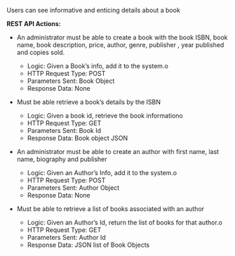 Users can see informative and enticing details about a book

**REST API Actions:**

- An administrator must be able to create a book with the book ISBN, book name, book description, price, author, genre, publisher , year published and copies sold.

  - Logic: Given a Book’s info, add it to the system.o
  - HTTP Request Type: POST
  - Parameters Sent: Book Object
  - Response Data: None

- Must be able retrieve a book’s details by the ISBN

  - Logic: Given a book id, retrieve the book informationo
  - HTTP Request Type: GET
  - Parameters Sent: Book Id
  - Response Data: Book object JSON

- An administrator must be able to create an author with first name, last name, biography and publisher

  - Logic: Given an Author’s Info, add it to the system.o
  - HTTP Request Type: POST
  - Parameters Sent: Author Object
  - Response Data: None

- Must be able to retrieve a list of books associated with an author
  - Logic: Given an Author’s Id, return the list of books for that author.o
  - HTTP Request Type: GET
  - Parameters Sent: Author Id
  - Response Data: JSON list of Book Objects
